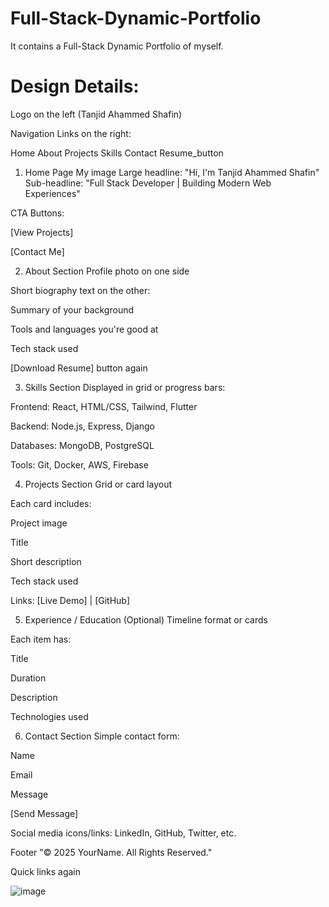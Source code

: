 # Full-Stack-Dynamic-Portfolio
It contains a Full-Stack Dynamic Portfolio of myself.

# Design Details: 
Logo on the left (Tanjid Ahammed Shafin)

Navigation Links on the right:

Home  About  Projects  Skills  Contact     Resume_button


1. Home Page
My image
Large headline:
"Hi, I'm Tanjid Ahammed Shafin"
Sub-headline:
"Full Stack Developer | Building Modern Web Experiences"

CTA Buttons:

[View Projects]

[Contact Me]

 2. About Section
Profile photo on one side

Short biography text on the other:

Summary of your background

Tools and languages you're good at

Tech stack used

[Download Resume] button again

 3. Skills Section
Displayed in grid or progress bars:

Frontend: React, HTML/CSS, Tailwind, Flutter

Backend: Node.js, Express, Django

Databases: MongoDB, PostgreSQL

Tools: Git, Docker, AWS, Firebase

 4. Projects Section 
Grid or card layout 

Each card includes:

Project image

Title

Short description

Tech stack used

Links: [Live Demo] | [GitHub]

 5. Experience / Education (Optional)
Timeline format or cards

Each item has:

Title 

Duration

Description

Technologies used

 6. Contact Section
Simple contact form:

Name

Email

Message

[Send Message] 

Social media icons/links: LinkedIn, GitHub, Twitter, etc.



 Footer
"© 2025 YourName. All Rights Reserved."

Quick links again

![image](https://github.com/user-attachments/assets/1e70fe52-7723-4868-8da3-47e6e07d2567)


